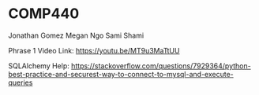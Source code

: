 # COMP440
Jonathan Gomez
Megan Ngo
Sami Shami

Phrase 1 Video Link:
https://youtu.be/MT9u3MaTtUU 












SQLAlchemy Help:
https://stackoverflow.com/questions/7929364/python-best-practice-and-securest-way-to-connect-to-mysql-and-execute-queries 
